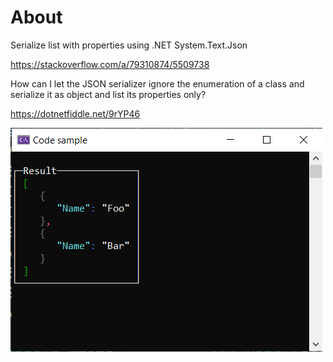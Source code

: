﻿# About

Serialize list with properties using .NET System.Text.Json

https://stackoverflow.com/a/79310874/5509738

How can I let the JSON serializer ignore the enumeration of a class and serialize it as object and list its properties only?

https://dotnetfiddle.net/9rYP46


![Json](assets/json.png)